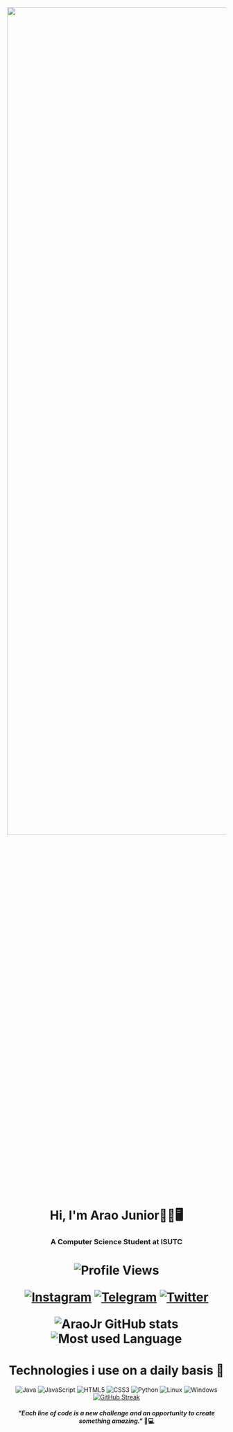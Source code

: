 
<div style="text-align: center;">
  <img alt="Coding" width="1300" height="70%" src="https://gist.githubusercontent.com/vininjr/d29bb07bdadb41e4b0923bc8fa748b1a/raw/88f20c9d749d756be63f22b09f3c4ac570bc5101/programming.gif">
</div>
<h1 
  align="center">Hi, I'm Arao Junior🥷🏾🖥️
</h1> 
<h3 align="center">A Computer Science Student at ISUTC</h3> 
<p align="center">
<h1 
  <p align="center"> <img src="https://komarev.com/ghpvc/?username=AraoSibindeJr&label=Profile%20views&color=0e75b6&style=flat" alt="Profile Views" /> </p>
   </a>

  
[![Instagram](https://img.shields.io/badge/Instagram-8B4513?style=for-the-badge&logo=instagram&logoColor=white)](https://www.instagram.com/araozinn_?igsh=d3Z4aDl0NG1qcDl2&utm_source=qr)
[![Telegram](https://img.shields.io/badge/Telegram-800080?style=for-the-badge&logo=telegram&logoColor=white)](https://t.me/Araozinn10)
[![Twitter](https://img.shields.io/badge/Twitter-B22222?style=for-the-badge&logo=twitter&logoColor=white)](https://x.com/sibindearao?s=21)


![AraoJr GitHub stats](http://github-profile-summary-cards.vercel.app/api/cards/stats?username=AraoSibindeJr&theme=tokyonight)
![Most used Language](https://github-readme-stats.vercel.app/api/top-langs/?username=AraoSibindeJr&hide_progress=false&hide_border=true&theme=tokyonight)

<h1 align="center">
  Technologies i use on a daily basis 🤖
</h1>

<div  align="center" style="display: inline_block">
  <img  alt="Java" src="https://img.shields.io/badge/Java-ED8B00?style=for-the-badge&logo=openjdk&logoColor=white" />
  <img  alt="JavaScript" src="https://img.shields.io/badge/JavaScript-F7DF1E?style=for-the-badge&logo=JavaScript&logoColor=white" />
  <img  alt="HTML5" src="https://img.shields.io/badge/HTML5-E34F26?style=for-the-badge&logo=html5&logoColor=white" />
  <img  alt="CSS3" src="https://img.shields.io/badge/CSS3-1572B6?style=for-the-badge&logo=css3&logoColor=white" />
  <img  alt="Python" src="https://img.shields.io/badge/Python-3776AB?style=for-the-badge&logo=python&logoColor=white"/>
  <img  alt="Linux" src="https://img.shields.io/badge/Linux-FCC624?style=for-the-badge&logo=linux&logoColor=black"/>
  <img  alt="Windows" src="https://img.shields.io/badge/Windows-0078D6?style=for-the-badge&logo=windows&logoColor=white"/>


  
</div>
<div 
  align="center">
  <a href="https://git.io/streak-stats"><img src="https://github-readme-streak-stats-ashen-tau.vercel.app?user=AraoSibindeJr&theme=tokyonight&hide_border=true" alt="GitHub Streak" /></a>
</div> 


 <h4 align="center">
   <i>
     "Each line of code is a new challenge and an opportunity to create something amazing."
   </i> 🚀💻
  
 </h4>
